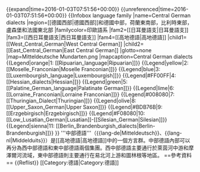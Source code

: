 {{expand|time=2016-01-03T07:51:56+00:00}}
{{unreferenced|time=2016-01-03T07:51:56+00:00}}
{{Infobox language family
|name=Central German dialects
|region=[[德國西部|德國西部]]和德國中部，荷蘭東南部，比利時東部，盧森堡和法國東北部 
|familycolor=印歐語系
|fam2=[[日耳曼語支|日耳曼語支]]
|fam3=[[西日耳曼語支|西日耳曼語支]]
|fam4=[[高地德語|高地德語]]
|child1=[[West_Central_German|West Central German]]
|child2=[[East_Central_German|East Central German]]
|glotto=none
|map=Mitteldeutsche Mundarten.png
|mapcaption=Central German dialects
{{Legend|orange|1: [[Ripuarian_language|Ripuarian]]}}
{{Legend|yellow|2: [[Moselle_Franconian|Moselle Franconian]]}}
{{Legend|blue|3: [[Luxembourgish_language|Luxembourgish]]}}
{{Legend|#FF00FF|4: [[Hessian_dialects|Hessian]]}}
{{Legend|green|5: [[Palatine_German_language|Palatinate German]]}}
{{Legend|lime|6: [[Lorraine_Franconian|Lorraine Franconian]]}}
{{Legend|#008080|7: [[Thuringian_Dialect|Thuringian]]}}
{{Legend|olive|8: [[Upper_Saxon_German|Upper Saxon]]}}
{{Legend|#BDB76B|9: [[Erzgebirgisch|Erzgebirgisch]]}}
{{Legend|#F08080|10: [[Low_Lusatian_German|Lusatian]]-[[Silesian_German|Silesian]]}}
{{Legend|sienna|11: [[Berlin_Brandenburgish_dialects|Berlin-Brandenburgish]]}}
}}
'''中部德語'''（{{lang-de|Mitteldeutsch}}、{{lang-nl|Middelduits}}）是[[高地德語|高地德語]]中的一個方言群。中部德語內部可以再分為西中部德語和東中部德語兩個集團。西中部德語主要通行於萊茵河中游和摩澤爾河流域，東中部德語則主要通行在易北河上游和圖林根等地區。
==參考資料==
{{Reflist}}
[[Category:德語|Category:德語]]